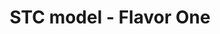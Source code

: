 ---
title: STC model - Flavor One
about: |
    This is one of the STC models currently prototyped. This model accompanies the current draft of
    the Cube Data Model.
---